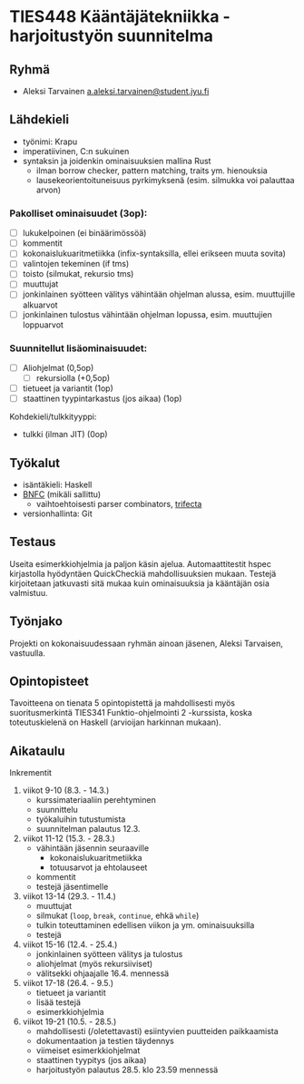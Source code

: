 
# TIES448 Kääntäjätekniikka - harjoitustyön suunnitelma

## Ryhmä
- Aleksi Tarvainen <a.aleksi.tarvainen@student.jyu.fi>

## Lähdekieli
- työnimi: Krapu
- imperatiivinen, C:n sukuinen
- syntaksin ja joidenkin ominaisuuksien mallina Rust
    - ilman borrow checker, pattern matching, traits ym. hienouksia
    - lausekeorientoituneisuus pyrkimyksenä (esim. silmukka voi palauttaa arvon)

### Pakolliset ominaisuudet (3op):

- [ ] lukukelpoinen (ei binäärimössöä)
- [ ] kommentit
- [ ] kokonaislukuaritmetiikka (infix-syntaksilla, ellei erikseen muuta sovita) 
- [ ] valintojen tekeminen (if tms)
- [ ] toisto (silmukat, rekursio tms)
- [ ] muuttujat
- [ ] jonkinlainen syötteen välitys vähintään ohjelman alussa, esim. muuttujille alkuarvot
- [ ] jonkinlainen tulostus vähintään ohjelman lopussa, esim. muuttujien loppuarvot

### Suunnitellut lisäominaisuudet:

 - [ ] Aliohjelmat (0,5op)
    - [ ] rekursiolla (+0,5op)
- [ ] tietueet ja variantit (1op)
- [ ] staattinen tyypintarkastus (jos aikaa) (1op)

Kohdekieli/tulkkityyppi:
- tulkki (ilman JIT) (0op)

## Työkalut
- isäntäkieli: Haskell
- [BNFC](http://bnfc.digitalgrammars.com/) (mikäli sallittu)
    - vaihtoehtoisesti parser combinators, [trifecta](https://hackage.haskell.org/package/trifecta)
- versionhallinta: Git

## Testaus
Useita esimerkkiohjelmia ja paljon käsin ajelua. Automaattitestit hspec kirjastolla hyödyntäen QuickCheckiä mahdollisuuksien mukaan. Testejä kirjoitetaan jatkuvasti sitä mukaa kuin ominaisuuksia ja kääntäjän osia valmistuu.

## Työnjako
Projekti on kokonaisuudessaan ryhmän ainoan jäsenen, Aleksi Tarvaisen, vastuulla.

## Opintopisteet

Tavoitteena on tienata 5 opintopistettä ja mahdollisesti myös suoritusmerkintä TIES341 Funktio-ohjelmointi 2 -kurssista, koska toteutuskielenä on Haskell (arvioijan harkinnan mukaan).

## Aikataulu
Inkrementit
1. viikot 9-10 (8.3. - 14.3.)
    - kurssimateriaaliin perehtyminen
    - suunnittelu
    - työkaluihin tutustumista
    - suunnitelman palautus 12.3.
2. viikot 11-12 (15.3. - 28.3.)
    - vähintään jäsennin seuraaville
        - kokonaislukuaritmetiikka
        - totuusarvot ja ehtolauseet
    - kommentit
    - testejä jäsentimelle
3. viikot 13-14 (29.3. - 11.4.)
    - muuttujat
    - silmukat (`loop`, `break`, `continue`, ehkä `while`)
    - tulkin toteuttaminen edellisen viikon ja ym. ominaisuuksilla
    - testejä
4. viikot 15-16 (12.4. - 25.4.)
    - jonkinlainen syötteen välitys ja tulostus
    - aliohjelmat (myös rekursiiviset)
    - välitsekki ohjaajalle 16.4. mennessä
5. viikot 17-18 (26.4. - 9.5.)
    - tietueet ja variantit
    - lisää testejä
    - esimerkkiohjelmia
6. viikot 19-21 (10.5. - 28.5.)
    - mahdollisesti (/oletettavasti) esiintyvien puutteiden paikkaamista
    - dokumentaation ja testien täydennys
    - viimeiset esimerkkiohjelmat
    - staattinen tyypitys (jos aikaa)
    - harjoitustyön palautus 28.5. klo 23.59 mennessä